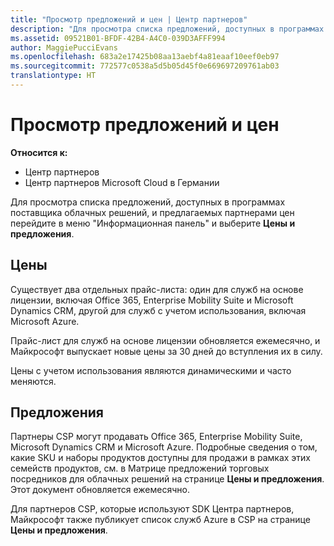 ```yaml
---
title: "Просмотр предложений и цен | Центр партнеров"
description: "Для просмотра списка предложений, доступных в программах поставщика облачных решений, и предлагаемых партнерами цен перейдите в меню &quot;Информационная панель&quot; и выберите &quot;Цены и предложения&quot;."
ms.assetid: 09521B01-BFDF-42B4-A4C0-039D3AFFF994
author: MaggiePucciEvans
ms.openlocfilehash: 683a2e17425b08aa13aebf4a81eaaf10eef0eb97
ms.sourcegitcommit: 772577c0538a5d5b05d45f0e669697209761ab03
translationtype: HT
---
```

# <a name="see-offers-and-pricing"></a>Просмотр предложений и цен

**Относится к:**

-  Центр партнеров
-  Центр партнеров Microsoft Cloud в Германии

Для просмотра списка предложений, доступных в программах поставщика облачных решений, и предлагаемых партнерами цен перейдите в меню "Информационная панель" и выберите **Цены и предложения**.

## <a name="pricing"></a>Цены


Существует два отдельных прайс-листа: один для служб на основе лицензии, включая Office 365, Enterprise Mobility Suite и Microsoft Dynamics CRM, другой для служб с учетом использования, включая Microsoft Azure.

Прайс-лист для служб на основе лицензии обновляется ежемесячно, и Майкрософт выпускает новые цены за 30 дней до вступления их в силу.

Цены с учетом использования являются динамическими и часто меняются.

## <a name="offers"></a>Предложения


Партнеры CSP могут продавать Office 365, Enterprise Mobility Suite, Microsoft Dynamics CRM и Microsoft Azure. Подробные сведения о том, какие SKU и наборы продуктов доступны для продажи в рамках этих семейств продуктов, см. в Матрице предложений торговых посредников для облачных решений на странице **Цены и предложения**. Этот документ обновляется ежемесячно.

Для партнеров CSP, которые используют SDK Центра партнеров, Майкрософт также публикует список служб Azure в CSP на странице **Цены и предложения**.

 

 



